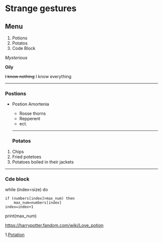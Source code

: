  # Strange gestures

 ## Menu

1. Potions
484. Potatos
89. Code Block

*Mysterious*

**Oily**

~~I know nothing~~
I know everything

---
### Postions

* Postion Amortenia
    * Rosse thorns
    * Repperent
    * ect.

    ---
    ### Potatos
    
 1. Chips
2. Fried potetoes
3. Potatoes boiled in their jackets

---
### Cde block

while (index<size) do
      
    if (numbers[index]>max_num) then
        max_num=numbers[index]
    index=index+1
print(max_num)

https://harrypotter.fandom.com/wiki/Love_potion

1.[Potation](#postions)

